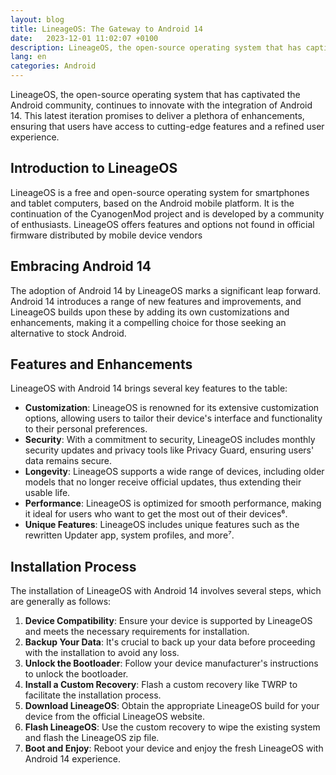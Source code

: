 ```yaml
---
layout: blog
title: LineageOS: The Gateway to Android 14
date:   2023-12-01 11:02:07 +0100
description: LineageOS, the open-source operating system that has captivated the Android community
lang: en
categories: Android
---
```




LineageOS, the open-source operating system that has captivated the Android community, continues to innovate with the integration of Android 14. This latest iteration promises to deliver a plethora of enhancements, ensuring that users have access to cutting-edge features and a refined user experience.

## Introduction to LineageOS

LineageOS is a free and open-source operating system for smartphones and tablet computers, based on the Android mobile platform. It is the continuation of the CyanogenMod project and is developed by a community of enthusiasts. LineageOS offers features and options not found in official firmware distributed by mobile device vendors

## Embracing Android 14

The adoption of Android 14 by LineageOS marks a significant leap forward. Android 14 introduces a range of new features and improvements, and LineageOS builds upon these by adding its own customizations and enhancements, making it a compelling choice for those seeking an alternative to stock Android.

## Features and Enhancements

LineageOS with Android 14 brings several key features to the table:

- **Customization**: LineageOS is renowned for its extensive customization options, allowing users to tailor their device's interface and functionality to their personal preferences.
- **Security**: With a commitment to security, LineageOS includes monthly security updates and privacy tools like Privacy Guard, ensuring users' data remains secure.
- **Longevity**: LineageOS supports a wide range of devices, including older models that no longer receive official updates, thus extending their usable life.
- **Performance**: LineageOS is optimized for smooth performance, making it ideal for users who want to get the most out of their devices⁶.
- **Unique Features**: LineageOS includes unique features such as the rewritten Updater app, system profiles, and more⁷.

## Installation Process

The installation of LineageOS with Android 14 involves several steps, which are generally as follows:

1. **Device Compatibility**: Ensure your device is supported by LineageOS and meets the necessary requirements for installation.
2. **Backup Your Data**: It's crucial to back up your data before proceeding with the installation to avoid any loss.
3. **Unlock the Bootloader**: Follow your device manufacturer's instructions to unlock the bootloader.
4. **Install a Custom Recovery**: Flash a custom recovery like TWRP to facilitate the installation process.
5. **Download LineageOS**: Obtain the appropriate LineageOS build for your device from the official LineageOS website.
6. **Flash LineageOS**: Use the custom recovery to wipe the existing system and flash the LineageOS zip file.
7. **Boot and Enjoy**: Reboot your device and enjoy the fresh LineageOS with Android 14 experience.
